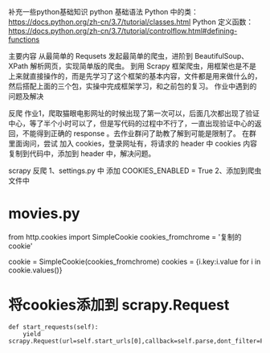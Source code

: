 补充一些python基础知识
python 基础语法
Python 中的类： https://docs.python.org/zh-cn/3.7/tutorial/classes.html
Python 定义函数： https://docs.python.org/zh-cn/3.7/tutorial/controlflow.html#defining-functions

主要内容
从最简单的 Requsets 发起最简单的爬虫，进阶到 BeautifulSoup、 XPath 解析网页，实现简单版的爬虫。
到用 Scrapy 框架爬虫，用框架也是不是上来就直接操作的，而是先学习了这个框架的基本内容，文件都是用来做什么的，然后搭配上面的三个包，实操中完成框架学习，和之前包的复习。
作业中遇到的问题及解决

反爬
作业1，爬取猫眼电影网址的时候出现了第一次可以，后面几次都出现了验证中心，等了半个小时可以了，但是写代码的过程中不行了，一直出现验证中心的返回，不能得到正确的 response 。去作业群问了助教了解到可能是限制了。
在群里面询问，尝试 加入 cookies，登录网址有，将请求的 header 中 cookies 内容复制到代码中，添加到 header 中，解决问题。

scrapy 反爬
1、settings.py 中 添加 COOKIES_ENABLED = True
2、添加到爬虫文件中
# movies.py

from http.cookies import SimpleCookie
cookies_fromchrome = '复制的 cookie'

cookie = SimpleCookie(cookies_fromchrome)
cookies = {i.key:i.value for i in cookie.values()}

# 将cookies添加到 scrapy.Request
    def start_requests(self):
        yield scrapy.Request(url=self.start_urls[0],callback=self.parse,dont_filter=False,cookies=self.cookies)
